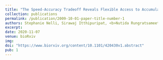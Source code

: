 ```yaml
---
title: "The Speed-Accuracy Tradeoff Reveals Flexible Access to Accumulating Sensory Evidence during Human Decision-Making."
collection: publications
permalink: /publication/2009-10-01-paper-title-number-1
authors: Stephanie Nelli, Sirawaj Itthipuripat, <b>Nutida Rungratsameetaweemana</b>, John T. Serences
excerpt: 
date: 2020-11-07
venue: bioRxiv
img: 
doi: "https://www.biorxiv.org/content/10.1101/420430v1.abstract"
pub: 1
---
```

